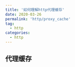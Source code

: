 ```yaml
---
title: '如何理解http代理缓存'
date: 2020-03-26
permalink: 'http/proxy_cache'
tag:
  - http
categories:
  - http
---
```


## 代理缓存


